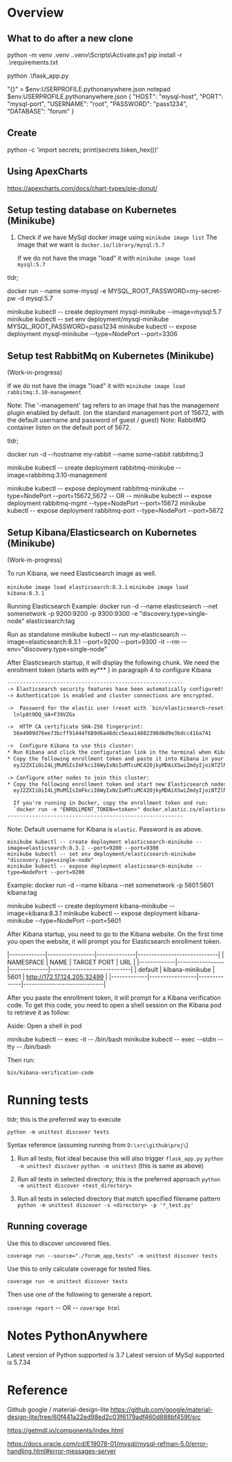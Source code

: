 # Overview

## What to do after a new clone

python -m venv .venv
.\.venv\Scripts\Activate.ps1
pip install -r .\requirements.txt

python .\flask_app.py

"{}" > $env:USERPROFILE\.pythonanywhere.json
notepad $env:USERPROFILE\.pythonanywhere.json
{
    "HOST": "mysql-host",
    "PORT": "mysql-port",
    "USERNAME": "root",
    "PASSWORD": "pass1234",
    "DATABASE": "forum"
}


## Create
python -c 'import secrets; print(secrets.token_hex())'

## Using ApexCharts

https://apexcharts.com/docs/chart-types/pie-donut/


## Setup testing database on Kubernetes (Minikube)

1.  Check if we have MySql docker image using `minikube image list`
    The image that we want is `docker.io/library/mysql:5.7`

    If we do not have the image "load" it with `minikube image load mysql:5.7`

tldr;

docker run --name some-mysql -e MYSQL_ROOT_PASSWORD=my-secret-pw -d mysql:5.7

minikube kubectl -- create deployment mysql-minikube --image=mysql:5.7
minikube kubectl -- set env deployment/mysql-minikube MYSQL_ROOT_PASSWORD=pass1234
minikube kubectl -- expose deployment mysql-minikube --type=NodePort --port=3306


## Setup test RabbitMq on Kubernetes (Minikube)

(Work-in-progress)

If we do not have the image "load" it with `minikube image load rabbitmq:3.10-management`

Note: The '-management' tag refers to an image that has the management plugin enabled by default.
      (on the standard management port of 15672, with the default username and password of guest / guest)
Note: RabbitMQ container listen on the default port of 5672.

tldr;

docker run -d --hostname my-rabbit --name some-rabbit rabbitmq:3

minikube kubectl -- create deployment rabbitmq-minikube --image=rabbitmq:3.10-management

minikube kubectl -- expose deployment rabbitmq-minikube --type=NodePort --port=15672,5672
-- OR --
minikube kubectl -- expose deployment rabbitmq-mgmt --type=NodePort --port=15672
minikube kubectl -- expose deployment rabbitmq-port --type=NodePort --port=5672



## Setup Kibana/Elasticsearch on Kubernetes (Minikube)

(Work-in-progress)

To run Kibana, we need Elasticsearch image as well.

`minikube image load elasticsearch:8.3.1`
`minikube image load kibana:8.3.1`

Running Elasticsearch
Example: docker run -d --name elasticsearch --net somenetwork -p 9200:9200 -p 9300:9300 -e "discovery.type=single-node" elasticsearch:tag

Run as standalone
minikube kubectl -- run my-elasticsearch --image=elasticsearch:8.3.1 --port=9200 --port=9300 -it --rm --env="discovery.type=single-node"

After Elasticsearch startup, it will display the following chunk.
We need the enrollment token (starts with ey*** ) in paragraph 4 to configure Kibana

```txt
---------------------------------------------------------
-> Elasticsearch security features have been automatically configured!
-> Authentication is enabled and cluster connections are encrypted.

->  Password for the elastic user (reset with `bin/elasticsearch-reset-password -u elastic`):
  lnlp8t9DQ_UA+F39VZGx

->  HTTP CA certificate SHA-256 fingerprint:
  56e4909d76ee73bcff91444f689d6a46dcc5eaa14882398d6d9e3bdcc41ba741

->  Configure Kibana to use this cluster:
* Run Kibana and click the configuration link in the terminal when Kibana starts.
* Copy the following enrollment token and paste it into Kibana in your browser (valid for the next 30 minutes):
  eyJ2ZXIiOiI4LjMuMSIsImFkciI6WyIxNzIuMTcuMC42OjkyMDAiXSwiZmdyIjoiNTZlNDkwOWQ3NmVlNzNiY2ZmOTE0NDRmNjg5ZDZhNDZkY2M1ZWFhMTQ4ODIzOThkNmQ5ZTNiZGNjNDFiYTc0MSIsImtleSI6IkFDaEQwb0VCd2R5VVAtZHpEVlc0OnVsZ2ZDN1VuUkRDTkN0THNsV3QtTHcifQ==

-> Configure other nodes to join this cluster:
* Copy the following enrollment token and start new Elasticsearch nodes with `bin/elasticsearch --enrollment-token <token>` (valid for the next 30 minutes):
  eyJ2ZXIiOiI4LjMuMSIsImFkciI6WyIxNzIuMTcuMC42OjkyMDAiXSwiZmdyIjoiNTZlNDkwOWQ3NmVlNzNiY2ZmOTE0NDRmNjg5ZDZhNDZkY2M1ZWFhMTQ4ODIzOThkNmQ5ZTNiZGNjNDFiYTc0MSIsImtleSI6IkFpaEQwb0VCd2R5VVAtZHpEVlhtOjE2V1E5cGVPUVIyV0ctNFVDYjhEUXcifQ==

  If you're running in Docker, copy the enrollment token and run:
  `docker run -e "ENROLLMENT_TOKEN=<token>" docker.elastic.co/elasticsearch/elasticsearch:8.3.1`
---------------------------------------------------------
```


Note: Default username for Kibana is `elastic`. Password is as above.


```cmd: Not working: Attempt to get Elasticsearch running on deployment
minikube kubectl -- create deployment elasticsearch-minikube --image=elasticsearch:8.3.1 --port=9200 --port=9300
minikube kubectl -- set env deployment/elasticsearch-minikube "discovery.type=single-node"
minikube kubectl -- expose deployment elasticsearch-minikube --type=NodePort --port=9200
```


Example: docker run -d --name kibana --net somenetwork -p 5601:5601 kibana:tag

minikube kubectl -- create deployment kibana-minikube --image=kibana:8.3.1
minikube kubectl -- expose deployment kibana-minikube --type=NodePort --port=5601

After Kibana startup, you need to go to the Kibana website.
On the first time you open the website, it will prompt you for Elasticsearch enrollment token.

|-------------|-----------------|--------------|-----------------------------|
|  NAMESPACE  |      NAME       | TARGET PORT  |             URL             |
|-------------|-----------------|--------------|-----------------------------|
| default     | kibana-minikube |         5601 | http://172.17.124.205:32499 |
|-------------|-----------------|--------------|-----------------------------|

After you paste the enrollment token, it will prompt for a Kibana verification code.
To get this code, you need to open a shell session on the Kibana pod to retrieve it as follow:


Aside: Open a shell in pod

minikube kubectl -- exec <pod-id> -it -- /bin/bash
minikube kubectl -- exec <pod-id> --stdin --tty -- /bin/bash

Then run:

`bin/kibana-verification-code`


# Running tests

tldr; this is the preferred way to execute

`python -m unittest discover tests`

Syntax reference (assuming running from `D:\src\github\proj\`)

1.  Run all tests; Not ideal because this will also trigger `flask_app.py`
`python -m unittest discover`
`python -m unittest` (this is same as above)

2.  Run all tests in selected directory; this is the preferred approach
`python -m unittest discover <test_directory>`

3.  Run all tests in selected directory that match specified filename pattern
`python -m unittest discover -s <directory> -p '*_test.py'`

## Running coverage

Use this to discover uncovered files.

`coverage run --source="./forum_app,tests" -m unittest discover tests`

Use this to only calculate coverage for tested files.

`coverage run -m unittest discover tests `

Then use one of the following to generate a report.

 `coverage report`
-- OR --
`coverage html`

# Notes PythonAnywhere

Latest version of Python supported is 3.7
Latest version of MySql  supported is 5.7.34

# Reference

Github google / material-design-lite 
https://github.com/google/material-design-lite/tree/60f441a22ed98ed2c03f6179adf460d888bf459f/src

https://getmdl.io/components/index.html

https://docs.oracle.com/cd/E19078-01/mysql/mysql-refman-5.0/error-handling.html#error-messages-server